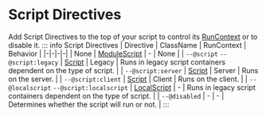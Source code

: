 # Script Directives
Add Script Directives to the top of your script to control its [RunContext](https://create.roblox.com/docs/reference/engine/enums/RunContext) or to disable it.
::: info Script Directives
| Directive | ClassName | RunContext | Behavior |
|-|-|-|-|
| None | [ModuleScript](https://create.roblox.com/docs/reference/engine/classes/ModuleScript) | - | None |
| `--@script` `--@script:legacy` | [Script](https://create.roblox.com/docs/reference/engine/classes/Script) | Legacy | Runs in legacy script containers dependent on the type of script. |
| `--@script:server` | [Script](https://create.roblox.com/docs/reference/engine/classes/Script) | Server | Runs on the server. |
| `--@script:client` | [Script](https://create.roblox.com/docs/reference/engine/classes/Script) | Client | Runs on the client. |
| `--@localscript` `--@script:localscript` | [LocalScript](https://create.roblox.com/docs/reference/engine/classes/LocalScript) | - | Runs in legacy script containers dependent on the type of script. |
| `--@disabled` | - | - | Determines whether the script will run or not. |
:::
